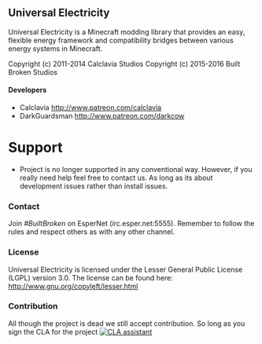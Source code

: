 ## Universal Electricity
Universal Electricity is a Minecraft modding library that provides an easy, flexible energy framework and compatibility bridges between various energy systems in Minecraft.

Copyright (c) 2011-2014 Calclavia Studios
Copyright (c) 2015-2016 Built Broken Studios

#### Developers
* Calclavia http://www.patreon.com/calclavia
* DarkGuardsman http://www.patreon.com/darkcow 


Support
======
* Project is no longer supported in any conventional way. However, if you really need help feel free to contact us. As long as its about development issues rather than install issues.

### Contact
Join *#BuiltBroken* on EsperNet (irc.esper.net:5555). Remember to follow the rules and respect others as with any other channel.

### License
Universal Electricity is licensed under the Lesser General Public License (LGPL) version 3.0. The license can be found here:
http://www.gnu.org/copyleft/lesser.html

### Contribution
All though the project is dead we still accept contribution. So long as you sign the CLA for the project
[![CLA assistant](https://cla-assistant.io/readme/badge/BuiltBrokenModding/Universal-Electricity)](https://cla-assistant.io/BuiltBrokenModding/Universal-Electricity)
